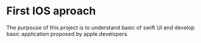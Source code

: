 # First IOS aproach


The purpouse of this project is to understand basic of swift UI and develop basic application proposed by apple.developers.
